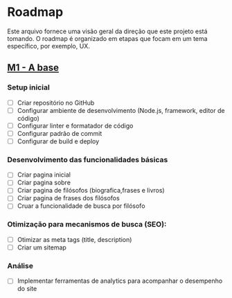 # Roadmap

Este arquivo fornece uma visão geral da direção que este projeto está tomando. O roadmap é organizado em etapas que focam em um tema específico, por exemplo, UX.

## [M1 - A base](#)

### Setup inicial

- [ ] Criar repositório no GitHub
- [ ] Configurar ambiente de desenvolvimento (Node.js, framework, editor de código)
- [ ] Configurar linter e formatador de código
- [ ] Configurar padrão de commit
- [ ] Configurar de build e deploy

### Desenvolvimento das funcionalidades básicas

- [ ] Criar pagina inicial
- [ ] Criar pagina sobre
- [ ] Criar pagina de filósofos (biografica,frases e livros)
- [ ] Criar pagina de frases dos filósofos
- [ ] Cruar a funcionalidade de busca por filósofo

### Otimização para mecanismos de busca (SEO):

- [ ] Otimizar as meta tags (title, description)
- [ ] Criar um sitemap

### Análise

- [ ] Implementar ferramentas de analytics para acompanhar o desempenho do site
